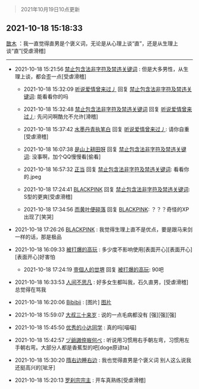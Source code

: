 > 2021年10月19日10点更新
<link rel="stylesheet" href="https://cdn.jsdelivr.net/gh/taotie6/sampleJSON@main/css/photo_show.css">
<meta name="referrer" content="no-referrer" />


 ## 2021-10-18 15:18:33 

 [㪚木](https://www.coolapk.com/feed/30772357?shareKey=ZDczNWJjYTVmMWJkNjE2ZDI5NTU~) ：我一直觉得直男是个褒义词，无论是从心理上谈“直”，还是从生理上谈“直”[受虐滑稽] 

<div class="album">
</div>

 ------- 

- 2021-10-18 15:21:56 [禁止包含法非字符及禁违关键词](uid=568901) : 但是大多男性，从生理上谈，都会歪一点[受虐滑稽] 

    - 2021-10-18 15:32:09 [听说爱情曾来过丿](uid=3065143) 回复 [禁止包含法非字符及禁违关键词](uid=568901): 能看看你的吗 

    - 2021-10-18 15:32:48 [禁止包含法非字符及禁违关键词](uid=568901) 回复 [听说爱情曾来过丿](uid=3065143): 先问问啊酷允不允许[滑稽] 

    - 2021-10-18 15:37:42 [水墨丹青执笔白](uid=3060746) 回复 [听说爱情曾来过丿](uid=3065143): 请你自重[受虐滑稽] 

    - 2021-10-18 16:07:38 [是山上耕田呀](uid=621217) 回复 [禁止包含法非字符及禁违关键词](uid=568901): 没事啊，加个QQ慢慢看[偷看] 

    - 2021-10-18 16:57:32 [正当](uid=1725957) 回复 [禁止包含法非字符及禁违关键词](uid=568901): 看看你的.jpeg 

    - 2021-10-18 17:24:41 [BLACKPINK](uid=532936) 回复 [禁止包含法非字符及禁违关键词](uid=568901): S型的更爽[受虐滑稽] 

    - 2021-10-18 17:34:56 [而黄叶便碎落](uid=2845514) 回复 [BLACKPINK](uid=532936): ？？？奇怪的XP出现了[笑哭] 

- 2021-10-18 17:26:26 [BLACKPINK](uid=532936) : 我觉得生理上直不是优点，要是跟马来剑一样的话，那是极品 

- 2021-10-18 16:09:33 [被打爆的高玩](uid=4091765) : 多少度不影响使用[表面开心][表面开心][表面开心]好害怕 

    - 2021-10-18 17:24:19 [壹個人的丗堺](uid=1461483) 回复 [被打爆的高玩](uid=4091765): 90吧 

- 2021-10-18 16:33:53 [人间不思凡](uid=2080265) : 好多女生都叫我，石久直男，[受虐滑稽]总觉得在骂我 

- 2021-10-18 16:20:06 [Bibibii](uid=689320) : [图片] [图片](http://image.coolapk.com/feed/2021/1018/16/689320_1730521f_5204_9065@1080x2400.jpeg)

- 2021-10-18 15:59:07 [大叔三十来岁](uid=5360167) : 说的一点毛病都没有  [强][强][强] 

- 2021-10-18 15:45:50 [优秀的小达同学](uid=3114536) : 真的吗[喵喵] 

- 2021-10-18 15:42:57 [ヅ爺謸倷峩何ぺ](uid=11968954) : 听说用习惯用右手朝左弯，习惯用左手朝右弯。大部分人都是香蕉型的吧[doge原谅ta] 

- 2021-10-18 15:30:20 [隋右边睡右边](uid=3621699) : 我也觉得直男是个褒义词 别人这么说我还挺高兴的[呲牙] 

- 2021-10-18 15:20:13 [罗刹宗宗主](uid=1080167) : 开车真熟练[受虐滑稽] 

